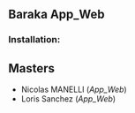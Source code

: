 ## Baraka App_Web

### Installation:


## Masters
+ Nicolas MANELLI (*App_Web*)
+ Loris Sanchez (*App_Web*)
